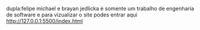 dupla:felipe michael e brayan jedlicka
é somente um trabalho de engenharia de software
e para vizualizar o site podes entrar aqui
http://127.0.0.1:5500/index.html
